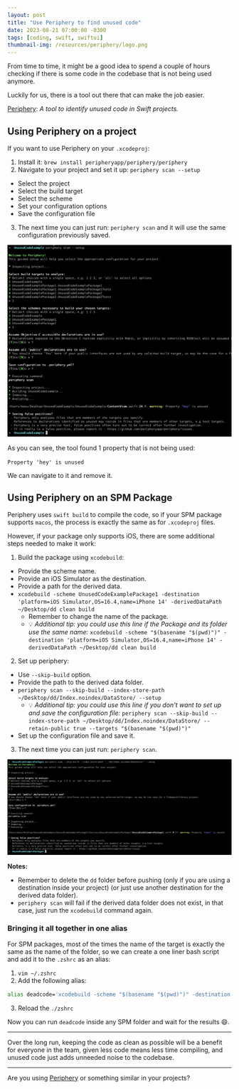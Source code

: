 ```yaml
---
layout: post
title: "Use Periphery to find unused code"
date: 2023-08-21 07:00:00 -0300
tags: [coding, swift, swiftui]
thumbnail-img: /resources/periphery/logo.png
---
```


From time to time, it might be a good idea to spend a couple of hours checking if there is some code in the codebase that is not being used anymore.

Luckily for us, there is a tool out there that can make the job easier.

[Periphery](https://github.com/peripheryapp/periphery): _A tool to identify unused code in Swift projects._

## Using Periphery on a project

If you want to use Periphery on your `.xcodeproj`:

1. Install it: `brew install peripheryapp/periphery/periphery`
2. Navigate to your project and set it up: `periphery scan --setup`
  * Select the project
  * Select the build target
  * Select the scheme
  * Set your configuration options
  * Save the configuration file
3. The next time you can just run: `periphery scan` and it will use the same configuration previously saved.

![setup](/resources/periphery/setup.png)

As you can see, the tool found 1 property that is not being used:

`Property 'hey' is unused`

We can navigate to it and remove it.

## Using Periphery on an SPM Package

Periphery uses `swift build` to compile the code, so if your SPM package supports `macos`, the process is exactly the same as for `.xcodeproj` files.

However, if your package only supports iOS, there are some additional steps needed to make it work:

1. Build the package using `xcodebuild`:
  * Provide the scheme name.
  * Provide an iOS Simulator as the destination.
  * Provide a path for the derived data.
  * `xcodebuild -scheme UnusedCodeExamplePackage1 -destination 'platform=iOS Simulator,OS=16.4,name=iPhone 14' -derivedDataPath ~/Desktop/dd clean build`
    * Remember to change the name of the package.
    * 💡 _Additional tip: you could use this line if the Package and its folder use the same name:_ `xcodebuild -scheme "$(basename "$(pwd)")" -destination 'platform=iOS Simulator,OS=16.4,name=iPhone 14' -derivedDataPath ~/Desktop/dd clean build`
2. Set up periphery:
  * Use `--skip-build` option.
  * Provide the path to the derived data folder.
  * `periphery scan --skip-build --index-store-path ~/Desktop/dd/Index.noindex/DataStore/ --setup`
    * 💡 _Additional tip: you could use this line if you don't want to set up and save the configuration file:_ `periphery scan --skip-build --index-store-path ~/Desktop/dd/Index.noindex/DataStore/ --retain-public true --targets "$(basename "$(pwd)")"`
  * Set up the configuration file and save it.
3. The next time you can just run: `periphery scan`.

![scan-spm](/resources/periphery/scan-spm.png)

**Notes:**
* Remember to delete the `dd` folder before pushing (only if you are using a destination inside your project) (or just use another destination for the derived data folder).
* `periphery scan` will fail if the derived data folder does not exist, in that case, just run the `xcodebuild` command again.

### Bringing it all together in one alias

For SPM packages, most of the times the name of the target is exactly the same as the name of the folder, so we can create a one liner bash script and add it to the `.zshrc` as an alias:

1. `vim ~/.zshrc`
2. Add the following alias:
```bash
alias deadcode='xcodebuild -scheme "$(basename "$(pwd)")" -destination 'platform=iOS Simulator,OS=16.4,name=iPhone 14' -derivedDataPath ~/Desktop/dd clean build && periphery scan --skip-build --index-store-path ~/Desktop/dd/Index.noindex/DataStore/ --retain-public true --targets "$(basename "$(pwd)")" && rm -rf ~/Desktop/dd'
```
3. Reload the `./zshrc`

Now you can run `deadcode` inside any SPM folder and wait for the results 😄.

---

Over the long run, keeping the code as clean as possible will be a benefit for everyone in the team, given less code means less time compiling, and unused code just adds unneeded noise to the codebase.

---

Are you using [Periphery](https://github.com/peripheryapp/periphery) or something similar in your projects?

